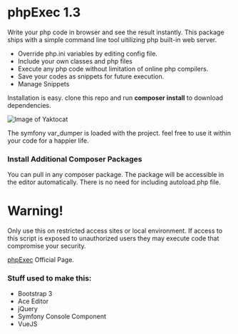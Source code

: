 # phpExec 1.3

Write your php code in browser and see the result instantly. This package ships with a simple command line tool uitilizing php built-in web server.

 * Override php.ini variables by editing config file.
 * Include your own classes and php files
 * Execute any php code without limitation of online php compilers.
 * Save your codes as snippets for future execution.
 * Manage Snippets


Installation is easy. clone this repo and run **composer install** to download dependencies.

![Image of Yaktocat](http://blog.hazaveh.net/wp-content/uploads/phpexec-2.png)

The symfony var_dumper is loaded with the project. feel free to use it within your code for a happier life.

### Install Additional Composer Packages

You can pull in any composer package. The package will be accessible in the editor automatically. There is no need for including autoload.php file.

# Warning!
Only use this on restricted access sites or local environment. If access to this script is exposed to unauthorized users they  may execute code that compromise your security.

[phpExec](https://labs.hazaveh.net/phpexec) Official Page.

### Stuff used to make this:

 * Bootstrap 3
 * Ace Editor
 * jQuery
 * Symfony Console Component
 * VueJS

